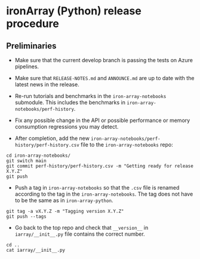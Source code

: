 # ironArray (Python) release procedure

## Preliminaries

* Make sure that the current develop branch is passing the tests on Azure pipelines.

* Make sure that `RELEASE-NOTES.md` and `ANNOUNCE.md` are up to date with
 the latest news in the release.

* Re-run tutorials and benchmarks in the `iron-array-notebooks` submodule. This includes the benchmarks in `iron-array-notebooks/perf-history`.

* Fix any possible change in the API or possible performance or memory consumption regressions you may detect.

* After completion, add the new `iron-array-notebooks/perf-history/perf-history.csv` file to the `iron-array-notebooks` repo:
```
cd iron-array-notebooks/
git switch main
git commit perf-history/perf-history.csv -m "Getting ready for release X.Y.Z"
git push
```

* Push a tag in `iron-array-notebooks` so that the `.csv` file is renamed according to the tag in the `iron-array-notebooks`. The tag does not have to be the same as in `iron-array-python`.
```
git tag -a vX.Y.Z -m "Tagging version X.Y.Z"
git push --tags
```

* Go back to the top repo and check that `__version__` in `iarray/__init__.py` file contains the correct number.
```
cd ..
cat iarray/__init__.py
```

* Commit the changes:
```
git commit -a -m "Getting ready for release X.Y.Z"
git push
```

* Check that the documentation has been correctly generated at https://ironarray.io/docs/html.


## Tagging

* Create a signed tag ``X.Y.Z`` from ``develop``.  Use the next message:
```
git tag -a vX.Y.Z -m "Tagging version X.Y.Z"
```

* Push the tag to the github repo:
```
git push
git push --tags
```

After the tag would be up, update the release notes in: https://github.com/ironArray/ironArray-support/releases

* Check that the wheels have been uploaded correctly to our PyPi server (distribution-ssh.ironarray.io).

* Test that the wheels can be correctly installed:

```
pip install --index-url https://distribution.ironarray.io:443/simple iarray -U --force
```

## Announcing

* Send an announcement to the ironArray mailing list.  Use the ``ANNOUNCE.rst`` file as skeleton
  (or possibly as the definitive version).

* Announce in Twitter via @ironArray account and rejoice.


## Post-release actions

* Create new headers for adding new features in ``RELEASE-NOTES.md``
  add this place-holder:
```
  XXX version-specific blurb XXX
```

* Edit ``VERSION`` in develop to increment the version to the next
  minor one (i.e. X.Y.Z --> X.Y.(Z+1).dev0).

* Commit your changes with:

    git commit -a -m "Post X.Y.Z release actions done"
    git push


That's all folks!
